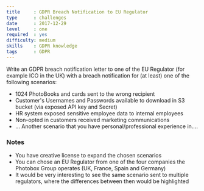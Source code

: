 ```yaml
---
title     : GDPR Breach Notification to EU Regulator
type      : challenges
date      : 2017-12-29
level     : one
required  : yes
difficulty: medium
skills    : GDPR knowledge
tags      : GDPR
---
```


Write an GDPR breach notification letter to one of the EU Regulator (for example ICO in the UK) with a breach notification for (at least) one of the following scenarios:

 - 1024 PhotoBooks and cards sent to the wrong recipient
 - Customer's Usernames and Passwords available to download in S3 bucket (via exposed API key and Secret)
 - HR system exposed sensitive employee data to internal employees
 - Non-opted in customers received marketing communications
 - ... Another scenario that you have personal/professional experience in....

### Notes

 - You have creative license to expand the chosen scenarios
 - You can chose an EU Regulator from one of the four companies the Photobox Group operates
   (UK, France, Spain and Germany)
 - It would be very interesting to see the same scenario sent to multiple regulators, where the
   differences between then would be highlighted